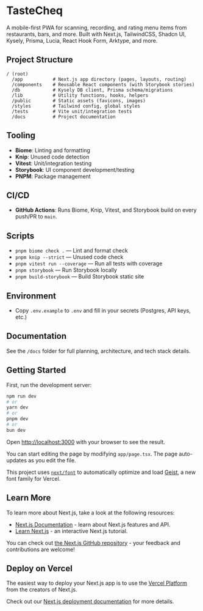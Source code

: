 # TasteCheq

A mobile-first PWA for scanning, recording, and rating menu items from restaurants, bars, and more. Built with Next.js, TailwindCSS, Shadcn UI, Kysely, Prisma, Lucia, React Hook Form, Arktype, and more.

## Project Structure

```
/ (root)
  /app           # Next.js app directory (pages, layouts, routing)
  /components    # Reusable React components (with Storybook stories)
  /db            # Kysely DB client, Prisma schema/migrations
  /lib           # Utility functions, hooks, helpers
  /public        # Static assets (favicons, images)
  /styles        # Tailwind config, global styles
  /tests         # Vite unit/integration tests
  /docs          # Project documentation
```

## Tooling

- **Biome**: Linting and formatting
- **Knip**: Unused code detection
- **Vitest**: Unit/integration testing
- **Storybook**: UI component development/testing
- **PNPM**: Package management

## CI/CD

- **GitHub Actions**: Runs Biome, Knip, Vitest, and Storybook build on every push/PR to `main`.

## Scripts

- `pnpm biome check .` — Lint and format check
- `pnpm knip --strict` — Unused code check
- `pnpm vitest run --coverage` — Run all tests with coverage
- `pnpm storybook` — Run Storybook locally
- `pnpm build-storybook` — Build Storybook static site

## Environment

- Copy `.env.example` to `.env` and fill in your secrets (Postgres, API keys, etc.)

## Documentation

See the `/docs` folder for full planning, architecture, and tech stack details.

## Getting Started

First, run the development server:

```bash
npm run dev
# or
yarn dev
# or
pnpm dev
# or
bun dev
```

Open [http://localhost:3000](http://localhost:3000) with your browser to see the result.

You can start editing the page by modifying `app/page.tsx`. The page auto-updates as you edit the file.

This project uses [`next/font`](https://nextjs.org/docs/app/building-your-application/optimizing/fonts) to automatically optimize and load [Geist](https://vercel.com/font), a new font family for Vercel.

## Learn More

To learn more about Next.js, take a look at the following resources:

- [Next.js Documentation](https://nextjs.org/docs) - learn about Next.js features and API.
- [Learn Next.js](https://nextjs.org/learn) - an interactive Next.js tutorial.

You can check out [the Next.js GitHub repository](https://github.com/vercel/next.js) - your feedback and contributions are welcome!

## Deploy on Vercel

The easiest way to deploy your Next.js app is to use the [Vercel Platform](https://vercel.com/new?utm_medium=default-template&filter=next.js&utm_source=create-next-app&utm_campaign=create-next-app-readme) from the creators of Next.js.

Check out our [Next.js deployment documentation](https://nextjs.org/docs/app/building-your-application/deploying) for more details.
